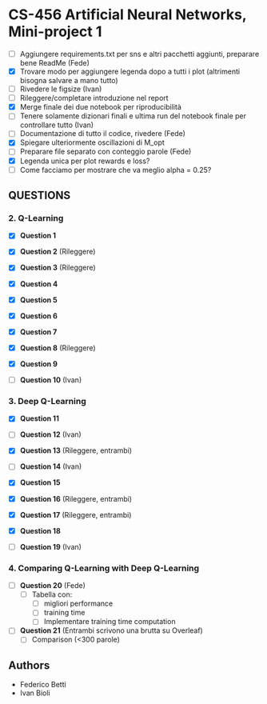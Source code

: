 # CS-456 Artificial Neural Networks, Mini-project 1
- [ ] Aggiungere requirements.txt per sns e altri pacchetti aggiunti, preparare bene ReadMe (Fede)
- [x] Trovare modo per aggiungere legenda dopo a tutti i plot (altrimenti bisogna salvare a mano tutto)
- [ ] Rivedere le figsize (Ivan)
- [ ] Rileggere/completare introduzione nel report
- [x] Merge finale dei due notebook per riproducibilità
- [ ] Tenere solamente dizionari finali e ultima run del notebook finale per controllare tutto (Ivan)
- [ ] Documentazione di tutto il codice, rivedere (Fede)
- [x] Spiegare ulteriormente oscillazioni di M_opt
- [ ] Preparare file separato con conteggio parole (Fede)
- [x] Legenda unica per plot rewards e loss?
- [ ] Come facciamo per mostrare che va meglio alpha = 0.25?

## QUESTIONS
### 2. Q-Learning

- [x] **Question 1**

- [x] **Question 2** (Rileggere)

- [x] **Question 3** (Rileggere)

- [x] **Question 4**
  
- [x] **Question 5**

- [x] **Question 6**

- [x] **Question 7** 

- [x] **Question 8** (Rileggere)
 
- [x] **Question 9**

- [ ] **Question 10** (Ivan)

### 3. Deep Q-Learning

- [x] **Question 11**

- [ ] **Question 12** (Ivan)
  
- [x] **Question 13** (Rileggere, entrambi)

- [ ] **Question 14** (Ivan)

- [x] **Question 15**

- [x] **Question 16** (Rileggere, entrambi)

- [x] **Question 17** (Rileggere, entrambi)

- [x] **Question 18**

- [ ] **Question 19** (Ivan)

### 4. Comparing Q-Learning with Deep Q-Learning
- [ ] **Question 20** (Fede)
  - [ ] Tabella con: 
    - [ ] migliori performance
    - [ ] training time 
    - [ ] Implementare training time computation

- [ ] **Question 21** (Entrambi scrivono una brutta su Overleaf)
  - [ ] Comparison (<300 parole)

## Authors
- Federico Betti
- Ivan Bioli
